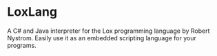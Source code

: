 # LoxLang
A C# and Java interpreter for the Lox programming language by Robert Nystrom. Easily use it as an embedded scripting language for your programs.
